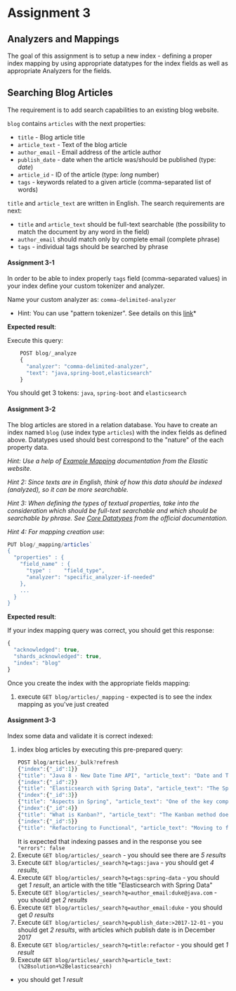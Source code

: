 # Assignment 3

## Analyzers and Mappings

The goal of this assignment is to setup a new index - defining a proper index mapping
by using appropriate datatypes for the index fields as well as appropriate Analyzers
for the fields.

## Searching Blog Articles

The requirement is to add search capabilities to an existing blog website. 

`blog` contains `articles` with the next properties:
* `title` - Blog article title 
* `article_text` - Text of the blog article 
* `author_email` - Email address of the article author 
* `publish_date` - date when the article was/should be published (type: *date*)
* `article_id` - ID of the article (type: *long* number)
* `tags` - keywords related to a given article (comma-separated list of words)

`title` and `article_text` are written in English. The search requirements are next:
* `title` and `article_text` should be full-text searchable (the possibility 
to match the document by any word in the field)
* `author_email` should match only by complete email (complete phrase)
* `tags` - individual tags should be searched by phrase


#### Assignment 3-1

In order to be able to index properly `tags` field (comma-separated values)
in your index define your custom tokenizer and analyzer. 

Name your custom analyzer as: `comma-delimited-analyzer`

* Hint: You can use "pattern tokenizer". 
See details on this [link](https://www.elastic.co/guide/en/elasticsearch/reference/current/analysis-pattern-tokenizer.html)*


**Expected result**: 

Execute this query:
```javascript
    POST blog/_analyze
    {
      "analyzer": "comma-delimited-analyzer",
      "text": "java,spring-boot,elasticsearch"
    }
```
You should get 3 tokens: `java`, `spring-boot` and `elasticsearch`

#### Assignment 3-2

The blog articles are stored in a relation database. You have to create an index
named `blog` (use index type `articles`) with the index fields as defined above. Datatypes 
used should best correspond to the "nature" of the each property data.

*Hint: Use a help of [Example Mapping](https://www.elastic.co/guide/en/elasticsearch/reference/current/mapping.html#_example_mapping)
documentation from the Elastic website.*

*Hint 2: Since texts are in English, think of how this data should be indexed (analyzed),
so it can be more searchable.*

*Hint 3: When defining the types of textual properties, take into the consideration
which should be full-text searchable and which should be searchable by phrase. 
See [Core Datatypes](https://www.elastic.co/guide/en/elasticsearch/reference/current/mapping-types.html#_core_datatypes)
from the official documentation.*

*Hint 4: For mapping creation use*: 
```javascript
PUT blog/_mapping/articles`
{
  "properties" : {
    "field_name" : {
      "type" :    "field_type",
      "analyzer": "specific_analyzer-if-needed"
    },
    ...
  }
}
```

**Expected result**: 

If your index mapping query was correct, you should get this response:

```javascript
{
  "acknowledged": true,
  "shards_acknowledged": true,
  "index": "blog"
}
```

Once you create the index with the appropriate fields mapping:
1. execute `GET blog/articles/_mapping` - expected is to see the index mapping
as you've just created


#### Assignment 3-3

Index some data and validate it is correct indexed:
1. index blog articles by executing this pre-prepared query:
    ```javascript
    POST blog/articles/_bulk?refresh
    {"index":{"_id":1}}
    {"title": "Java 8 - New Date Time API", "article_text": "Date and Time API for Java, also known as JSR-310, provides a new and improved date and time API for Java", "author_email": "duke@java.com", "publish_date": "2017-10-15", "tags": "java", "article_id": 101}
    {"index":{"_id":2}}
    {"title": "Elasticsearch with Spring Data", "article_text": "The Spring Data Elasticsearch project applies core Spring concepts to the development of solutions using the Elasticsearch Search Engine.", "author_email": "springer@gmail.com", "publish_date": "2017-10-28", "tags": "java,spring-data,elasticsearch", "article_id": 102}
    {"index":{"_id":3}}
    {"title": "Aspects in Spring", "article_text": "One of the key components of Spring is the AOP framework. While the Spring IoC container does not depend on AOP, meaning you do not need to use AOP if you don't want to, AOP complements Spring IoC to provide a very capable middleware solution.", "author_email": "springer@gmail.com", "publish_date": "2017-11-05", "tags": "java,spring", "article_id": 103}
    {"index":{"_id":4}}
    {"title": "What is Kanban?", "article_text": "The Kanban method does not prescribe a certain setup or procedure. You can overlay Kanban properties on top of your existing workflow or process to bring your issues to light so that you can introduce positive change over time.", "author_email": "agile@example.com", "publish_date": "2017-12-19", "tags": "agile,kanban", "article_id": 104}
    {"index":{"_id":5}}
    {"title": "Refactoring to Functional", "article_text": "Moving to functional programming can result in significantly better code and productivity gains. However, it requires a paradigm shift: you need to move away from imperative and object-oriented thinking to start thinking functionally.", "author_email": "duke@java.com", "publish_date": "2017-12-25", "tags": "java", "article_id": 105}
    ```
    It is expected that indexing passes and in the response you see `"errors": false`
1. Execute `GET blog/articles/_search` - you should see there are *5 results*
1. Execute `GET blog/articles/_search?q=tags:java` - you should get *4 results*, 
1. Execute `GET blog/articles/_search?q=tags:spring-data` - you should get *1 result*, 
an article with the title "Elasticsearch with Spring Data"
1. Execute `GET blog/articles/_search?q=author_email:duke@java.com` - you should get *2 results*
1. Execute `GET blog/articles/_search?q=author_email:duke` - you should get *0 results*
1. Execute `GET blog/articles/_search?q=publish_date:>2017-12-01` -  you should get *2 results*,
with articles which publish date is in December 2017
1. Execute `GET blog/articles/_search?q=title:refactor` - you should get *1 result*
1. Execute `GET blog/articles/_search?q=article_text:(%2Bsolution+%2Belasticsearch)`
- you should get *1 result*

